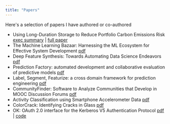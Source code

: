 ```yaml
---
title: "Papers"
---
```


Here's a selection of papers I have authored or co-authored

* Using Long-Duration Storage to Reduce Portfolio Carbon Emissions Risk [exec summary](https://www.gridstatus.io/files/Storage_Reduce_Carbon_Emissions_Risks_Exec_Summary_Final.pdf) | [full paper](https://www.gridstatus.io/files/Storage_Reduce_Carbon_Emissions_Risks_Final.pdf)
* The Machine Learning Bazaar: Harnessing the ML Ecosystem for Effective System Development [pdf](https://arxiv.org/abs/1905.08942)
* Deep Feature Synthesis: Towards Automating Data Science Endeavors [pdf](/papers/DSAA_DSM_2015.pdf)
* Prediction Factory: automated development and collaborative evaluation of predictive models [pdf](https://arxiv.org/abs/1811.11960)
* Label, Segment, Featurize: a cross domain framework for prediction engineering [pdf](/papers/DSAA_LSF_2016.pdf)
* CommunityFinder: Software to Analyze Communities that Develop in MOOC Discussion Forums [pdf](/papers/community_finder.pdf)
* Activity Classification using Smartphone Accelerometer Data [pdf](/papers/activity_classification.pdf)
* ColorCrack: Identifying Cracks in Glass [pdf](/papers/color_crack.pdf)
* OK: OAuth 2.0 interface for the Kerberos V5 Authentication Protocol [pdf](/papers/ok_server.pdf) | [code](https://github.com/bfaviero/ok)
